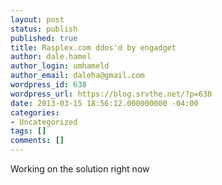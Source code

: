 ```yaml
---
layout: post
status: publish
published: true
title: Rasplex.com ddos'd by engadget
author: dale.hamel
author_login: umhameld
author_email: daleha@gmail.com
wordpress_id: 638
wordpress_url: https://blog.srvthe.net/?p=638
date: 2013-03-15 18:56:12.000000000 -04:00
categories:
- Uncategorized
tags: []
comments: []
---
```

Working on the solution right now
